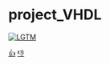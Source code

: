 # project_VHDL
[![LGTM](https://lgtm.in/p/G73okQsWp)](https://lgtm.in/i/G73okQsWp)

[:+1:](https://lgtm.in/u/G73okQsWp) [:-1:](https://lgtm.in/r/G73okQsWp)
